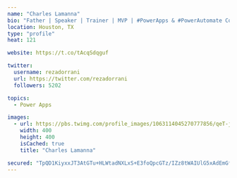 ```yaml
---
name: "Charles Lamanna"
bio: "Father | Speaker | Trainer | MVP | #PowerApps & #PowerAutomate Community Super User | YouTuber Right-pointing triangle http://youtube.com/c/rezadorrani | Learn - Share - Clockwise rightwards and leftwards open circle arrows"
location: Houston, TX
type: "profile"
heat: 121

website: https://t.co/tAcqSdqguf

twitter:
  username: rezadorrani
  url: https://twitter.com/rezadorrani
  followers: 5202

topics:
  - Power Apps

images:
  - url: https://pbs.twimg.com/profile_images/1063114045270777856/qeT-jpWr_400x400.jpg
    width: 400
    height: 400
    isCached: true
    title: "Charles Lamanna"

secured: "TpQD1KiyxxJT3AtGTu+HLWtadNXLxS+E3foQpcGTz/IZz8tWAIUlG5xAdEmGfJkdwWEjp28BJ0mTMF/2ymUCpwvaDcJ8dBYbCu1xM/kEiDZS0r2p4WpQXoAK8RMYaNvPf115fdZ4geTmjM6FOcAkFmpcAyAmdz/v9vjhEzSgMx0yYf/lM9Jc/5FTjpr+uUsa5rPnM4Y4mW5O40Gpl+rVSU09qxFd/hX2F2RDtJxEnpjlIfYCKsHgvi0fKlG2yZ3xTOhKb61rM/a1/uBTFVJMPav4hOj6lmEeoyuF5TlQcP1aUFmGDQT5NQZJv+P/GTlv2VfqST7ZwDadfLodoNxfTKAFT4VChvt/5H0iek4SN4BtowEjkquPcBnIKCNkbiQaJRDbDDe4AGNwMU/R1etqll0CUXzNuGw/TNi/otdBXaA=;HKcJ6rzJkebsyqFmlWJV6g=="
---
```


